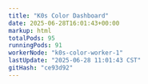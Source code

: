 ```yaml
---
title: "K0s Color Dashboard"
date: 2025-06-28T16:01:43+00:00
markup: html
totalPods: 95
runningPods: 91
workerNode: "k0s-color-worker-1"
lastUpdate: "2025-06-28 11:01:43 CST"
gitHash: "ce93d92"
---
```


<!-- This content is dynamically updated by the DashboardUpdater Operator -->
<!-- The dashboard UI is rendered by Hugo templates and CSS/JS files -->
